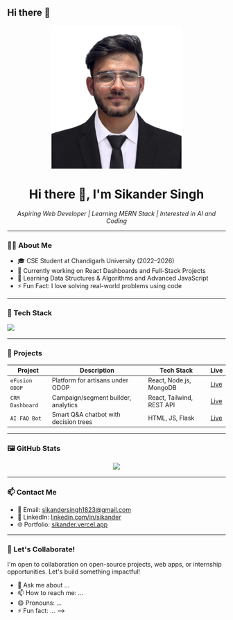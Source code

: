## Hi there 👋

<!--
**sikandersingh18/sikandersingh18** is a ✨ _special_ ✨ repository because its `README.md` (this file) appears on your GitHub profile.

Here are some ideas to get you started:

- 🔭 I’m currently working on ...
- 🌱 I’m currently learning ...
- 👯 I’m looking to collaborate on ...
- 🤔 I’m looking for help with ...<!-- Banner Image -->
<p align="center">
  <img src= "passport size pic.jpg" alt="Banner" width="300" height="330"/>
</p>

<h1 align="center">Hi there 👋, I'm Sikander Singh </h1>

<p align="center">
  <i>Aspiring Web Developer | Learning MERN Stack | Interested in AI and Coding</i>
</p>

---

### 🧑‍💻 About Me

- 🎓 CSE Student at Chandigarh University (2022–2026)
- 🔭 Currently working on React Dashboards and Full-Stack Projects
- 🌱 Learning Data Structures & Algorithms and Advanced JavaScript
- ⚡ Fun Fact: I love solving real-world problems using code

---

### 🚀 Tech Stack

<p>
  <img src = "https://media2.dev.to/dynamic/image/width=1000,height=420,fit=cover,gravity=auto,format=auto/https%3A%2F%2Fdev-to-uploads.s3.amazonaws.com%2Fuploads%2Farticles%2Fgepoik9gghpcp69ovmpo.png"
</p>

---

### 📌 Projects

| Project | Description | Tech Stack | Live |
|--------|-------------|------------|------|
| `eFusion ODOP` | Platform for artisans under ODOP | React, Node.js, MongoDB | [Live](https://odop-sih-fusionforce.netlify.app/) |
| `CRM Dashboard` | Campaign/segment builder, analytics | React, Tailwind, REST API | [Live](https://example.com) |
| `AI FAQ Bot` | Smart Q&A chatbot with decision trees | HTML, JS, Flask | [Live](https://example.com) |

---

### 🖼️ GitHub Stats

<p align="center">
  <img src="https://www.google.com/imgres?q=github%20repository%20github%20readme%20streak%20stats&imgurl=https%3A%2F%2Fcamo.githubusercontent.com%2F550b51fe2b2253da0c4ab0e9ea8c11365eef46f67428677d7a23c8f4890a74da%2F68747470733a2f2f692e696d6775722e636f6d2f625572736a6c702e706e67&imgrefurl=https%3A%2F%2Fgithub.com%2FDenverCoder1%2Fgithub-readme-streak-stats&docid=Wb4Zirl_0QspQM&tbnid=LCQpxAQ7x6XHfM&vet=12ahUKEwjI05TV-faNAxWvcWwGHdDrKsoQM3oECB0QAA..i&w=495&h=195&hcb=2&ved=2ahUKEwjI05TV-faNAxWvcWwGHdDrKsoQM3oECB0QAA" />
<!--   <img src="https://github-readme-stats.vercel.app/api/top-langs/?username=sikander-username&layout=compact&theme=tokyonight" /> -->
</p>

---

### 📫 Contact Me

- 📧 Email: [sikandersingh1823@gmail.com](mailto:sikandersingh1823@gmail.com)
- 💼 LinkedIn: [linkedin.com/in/sikander](https://linkedin.com/in/sikander)
- 🌐 Portfolio: [sikander.vercel.app](https://sikander.vercel.app)

---

### 🎯 Let's Collaborate!

I'm open to collaboration on open-source projects, web apps, or internship opportunities. Let's build something impactful!


- 💬 Ask me about ...
- 📫 How to reach me: ...
- 😄 Pronouns: ...
- ⚡ Fun fact: ...
-->

